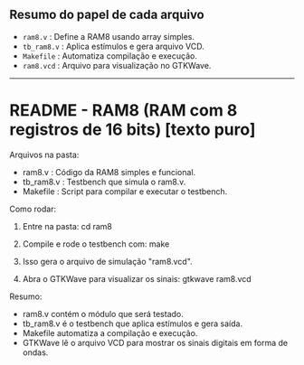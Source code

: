 
## Resumo do papel de cada arquivo

- `ram8.v`      : Define a RAM8 usando array simples.
- `tb_ram8.v`   : Aplica estímulos e gera arquivo VCD.
- `Makefile`    : Automatiza compilação e execução.
- `ram8.vcd`    : Arquivo para visualização no GTKWave.

---

# README - RAM8 (RAM com 8 registros de 16 bits) [texto puro]

Arquivos na pasta:
- ram8.v       : Código da RAM8 simples e funcional.
- tb_ram8.v    : Testbench que simula o ram8.v.
- Makefile     : Script para compilar e executar o testbench.

Como rodar:
1) Entre na pasta:
cd ram8

2) Compile e rode o testbench com:
make

3) Isso gera o arquivo de simulação "ram8.vcd".

4) Abra o GTKWave para visualizar os sinais:
gtkwave ram8.vcd

Resumo:
- ram8.v contém o módulo que será testado.
- tb_ram8.v é o testbench que aplica estímulos e gera saída.
- Makefile automatiza a compilação e execução.
- GTKWave lê o arquivo VCD para mostrar os sinais digitais em forma de ondas.
